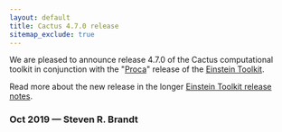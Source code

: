 ```yaml
---
layout: default
title: Cactus 4.7.0 release
sitemap_exclude: true
---
```

We are pleased to announce release 4.7.0 of the Cactus computational
toolkit in conjunction with the
"[Proca](https://en.wikipedia.org/wiki/Maria_Goeppert_Mayer)" release of
the [Einstein Toolkit](https://einsteintoolkit.org).

Read more about the new release in the longer [Einstein Toolkit release
notes](https://einsteintoolkit.org/about/releases/ET_2019_10_announcement.html).

### Oct 2019 — Steven R. Brandt
